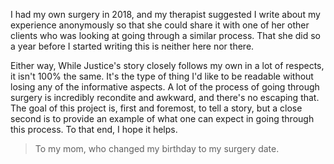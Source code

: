 ---
---

I had my own surgery in 2018, and my therapist suggested I write about my experience anonymously so that she could share it with one of her other clients who was looking at going through a similar process. That she did so a year before I started writing this is neither here nor there.

Either way, While Justice's story closely follows my own in a lot of respects, it isn't 100% the same. It's the type of thing I'd like to be readable without losing any of the informative aspects. A lot of the process of going through surgery is incredibly recondite and awkward, and there's no escaping that. The goal of this project is, first and foremost, to tell a story, but a close second is to provide an example of what one can expect in going through this process. To that end, I hope it helps.

> To my mom, who changed my birthday to my surgery date.
